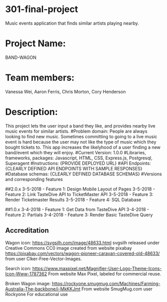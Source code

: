 # 301-final-project
Music events application that finds similar artists playing nearby.

# Project Name:
BAND-WAGON
# Team members:
Vanessa Wei, Aaron Ferris, Chris Morton, Cory Henderson
# Description:
This project lets the user input a band they like, and provides nearby live music events for similar artists.
#Problem domain:
People are always looking to find new music.  Sometimes committing to going to a live music event is hard because the user may not like the type of music which they bought tickets to.  This app increases the likelyhood of a user finding a new band/event which they will enjoy.
#Current Version:
1.0.0
#Libraries, frameworks, packages:
Javascript, HTML, CSS, Express.js, Postgresql, Superagent
#Instructions:
{PROVIDE DEPLOYED URL}
#API Endpoints:
{CLEARLY DEFINED API ENDPOINTS WITH SAMPLE RESPONSES}
#Database schemas:
{CLEARLY DEFINED DATABASE SCHEMAS}
#Versions and corresponding features

##2.0.x
  3-5-2018 - Feature 1: Design Mobile Layout of Pages
  3-5-2018 - Feature 2: Link TasteDive API to TicketMaster API
  3-5-2018 - Feature 3: Render Ticketmaster Results
  3-5-2018 - Feature 4: SQL Database
  
##1.0.x
  3-4-2018 - Feature 1: Get Data from TasteDive API 
  3-4-2018 - Feature 2: Partials
  3-4-2018 - Feature 3: Render Basic TasteDive Query


## Accreditation
Wagon icon: https://svgsilh.com/image/48633.html
svgsilh released under Creative Commons CC0
image created from website pixabay https://pixabay.com/vectors/wagon-pioneer-caravan-covered-old-48633/ from user Clker-Free-Vector-Images. 

Search icon: https://www.maxpixel.net/Magnifier-User-Logo-Theme-Icons-Icon-Www-1787362 
From website Max Pixel, labeled for commercial reuse.

Broken Wagon image: https://rockyone.smugmug.com/Machines/Farming-Australia-The-backbone/i-MkKKJmt
From website SmugMug.com user Rockyone For educational use

